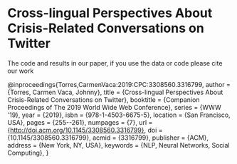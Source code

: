 # Cross-lingual Perspectives About Crisis-Related Conversations on Twitter

The code and results in our paper, if you use the data or code please cite our work

@inproceedings{Torres,CarmenVaca:2019:CPC:3308560.3316799,
 author = {Torres, Carmen Vaca, Johnny},
 title = {Cross-lingual Perspectives About Crisis-Related Conversations on Twitter},
 booktitle = {Companion Proceedings of The 2019 World Wide Web Conference},
 series = {WWW '19},
 year = {2019},
 isbn = {978-1-4503-6675-5},
 location = {San Francisco, USA},
 pages = {255--261},
 numpages = {7},
 url = {http://doi.acm.org/10.1145/3308560.3316799},
 doi = {10.1145/3308560.3316799},
 acmid = {3316799},
 publisher = {ACM},
 address = {New York, NY, USA},
 keywords = {NLP, Neural Networks, Social Computing},
} 
